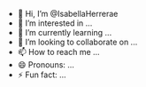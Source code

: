 - 👋 Hi, I’m @IsabellaHerrerae
- 👀 I’m interested in ...
- 🌱 I’m currently learning ...
- 💞️ I’m looking to collaborate on ...
- 📫 How to reach me ...
- 😄 Pronouns: ...
- ⚡ Fun fact: ...

<!---
IsabellaHerrerae/IsabellaHerrerae is a ✨ special ✨ repository because its `README.md` (this file) appears on your GitHub profile.
You can click the Preview link to take a look at your changes.
--->
